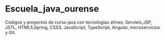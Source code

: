 # Escuela_java_ourense
Códigos y proyectos de curso java con tecnologías afines: Servlets,JSP, JSTL, HTML5,Spring, CSS3, JavaScript, TypeScript, Angular, microservicios y Git.
